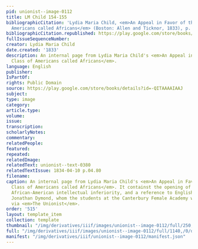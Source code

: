 ```yaml
---
pid: unionist--image-0112
title: LM Child 154-155
bibliographicCitation: 'Lydia Maria Child, <em>An Appeal in Favor of that Class of
  Americans called Africans</em> (Boston: Allen and Ticknor, 1833), p. 154-55'
bibliographicCitation.republished: https://play.google.com/store/books/details?id=-QITAAAAIAAJ
fullIssueSequenceNumber: 
creator: Lydia Maria Child
date.created: '1833'
description: An internal page from Lydia Maria Child's <em>An Appeal in Favor of that
  Class of Americans called Africans</em>.
language: English
publisher: 
IsPartOf: 
rights: Public Domain
source: https://play.google.com/store/books/details?id=-QITAAAAIAAJ
subject: 
type: image
category: 
article.type: 
volume: 
issue: 
transcription: 
scholarlyNotes: 
commentary: 
relatedPeople: 
featured: 
repeated: 
relatedImage: 
relatedText: unionist--text-0380
relatedTextIssue: 1834-04-10 p.04.80
filename: 
caption: An internal page from Lydia Maria Child's <em>An Appeal in Favor of that
  Class of Americans called Africans</em>. It containst the opening of a chapter refuting
  African-American intellectual inferiority, and a reference to English Quaker philosopher
  Jonathan Dymond, whom the students at the Canterbury Female Academy were also reading
  via <em>The Unionist</em>.
order: '515'
layout: template_item
collection: template
thumbnail: "/img/derivatives/iiif/images/unionist--image-0112/full/250,/0/default.jpg"
full: "/img/derivatives/iiif/images/unionist--image-0112/full/1140,/0/default.jpg"
manifest: "/img/derivatives/iiif/unionist--image-0112/manifest.json"
---
```

